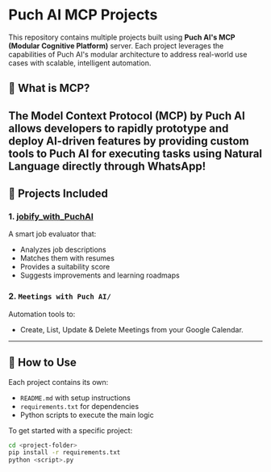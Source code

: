 # Puch AI MCP Projects

This repository contains multiple projects built using **Puch AI's MCP (Modular Cognitive Platform)** server. Each project leverages the capabilities of Puch AI's modular architecture to address real-world use cases with scalable, intelligent automation.

## 🧠 What is MCP?

The **Model Context Protocol (MCP)** by Puch AI allows developers to rapidly prototype and deploy AI-driven features by providing custom tools to Puch AI for executing tasks using Natural Language directly through WhatsApp! 
---

## 📂 Projects Included

### 1. [jobify_with_PuchAI](./jobify_with_PuchAI/)
A smart job evaluator that:
- Analyzes job descriptions
- Matches them with resumes
- Provides a suitability score
- Suggests improvements and learning roadmaps

### 2. `Meetings with Puch AI/`
Automation tools to:
- Create, List, Update & Delete Meetings from your Google Calendar.
  
---

## 📌 How to Use

Each project contains its own:
- `README.md` with setup instructions
- `requirements.txt` for dependencies
- Python scripts to execute the main logic

To get started with a specific project:
```bash
cd <project-folder>
pip install -r requirements.txt
python <script>.py
